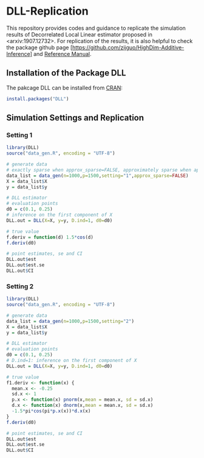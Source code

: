 # DLL-Replication
This repository provides codes and guidance to replicate the simulation results of Decorrelated Local Linear estimator proposed in \<arxiv:1907.12732\>. For replication of the results, it is also helpful to check the package github page [https://github.com/zijguo/HighDim-Additive-Inference] and [Reference Manual](https://cran.r-project.org/web/packages/DLL/DLL.pdf).

## Installation of the Package DLL
The pakcage DLL can be installed from [CRAN](https://cran.r-project.org/):
```R
install.packages("DLL")
```

## Simulation Settings and Replication

### Setting 1
```R
library(DLL)
source("data_gen.R", encoding = "UTF-8")

# generate data
# exactly sparse when approx_sparse=FALSE, approximately sparse when approx_sparse=TRUE
data_list = data_gen(n=1000,p=1500,setting="1",approx_sparse=FALSE)
X = data_list$X
y = data_list$y

# DLL estimator
# evaluation points
d0 = c(0.1, 0.25)
# inference on the first component of X
DLL.out = DLL(X=X, y=y, D.ind=1, d0=d0)

# true value
f.deriv = function(d) 1.5*cos(d)
f.deriv(d0)

# point estimates, se and CI
DLL.out$est
DLL.out$est.se
DLL.out$CI

```


### Setting 2
```R
library(DLL)
source("data_gen.R", encoding = "UTF-8")

# generate data
data_list = data_gen(n=1000,p=1500,setting="2")
X = data_list$X
y = data_list$y

# DLL estimator
# evaluation points
d0 = c(0.1, 0.25)
# D.ind=1: inference on the first component of X
DLL.out = DLL(X=X, y=y, D.ind=1, d0=d0)

# true value
f1.deriv <- function(x) {
  mean.x <- -0.25
  sd.x <- 1
  p.x <- function(x) pnorm(x,mean = mean.x, sd = sd.x)
  d.x <- function(x) dnorm(x,mean = mean.x, sd = sd.x)
  -1.5*pi*cos(pi*p.x(x))*d.x(x)
}
f.deriv(d0)

# point estimates, se and CI
DLL.out$est
DLL.out$est.se
DLL.out$CI

```


